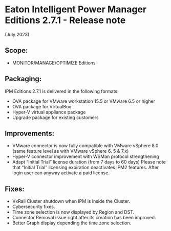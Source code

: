 # Eaton Intelligent Power Manager Editions 2.7.1 - Release note
(July 2023)

## Scope:
* MONITOR/MANAGE/OPTIMIZE Editions

## Packaging:
IPM Editions 2.7.1 is delivered in the following formats:

* OVA package for VMware workstation 15.5 or VMware 6.5 or higher
* OVA package for VirtualBox
* Hyper-V virtual appliance package
* Upgrade package for existing customers

## Improvements:
* VMware connector is now fully compatible with VMware vSphere 8.0 (same feature level as with VMware vSphere 6. 5 & 7.x)
* Hyper-V connector improvement with WSMan protocol strengthening
* Adapt “Initial Trial” license duration (from 7 days  to 60 days) 
Please note that “Initial Trial” licensing expiration deactivates IPM2 features. After login user can anyway activate a paid license.

## Fixes:
* VxRail Cluster shutdown when IPM is inside the Cluster.
* Cybersecurity fixes.
* Time zone selection is now displayed by Region and DST.
* Connector Removal issue right after its creation has been improved.
* Better Graph display depending the time zone selection.
